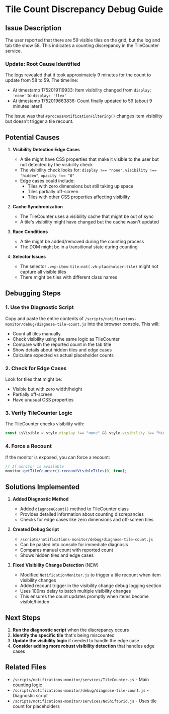 # Tile Count Discrepancy Debug Guide

## Issue Description

The user reported that there are 59 visible tiles on the grid, but the log and tab title show 58. This indicates a counting discrepancy in the TileCounter service.

### Update: Root Cause Identified

The logs revealed that it took approximately 9 minutes for the count to update from 58 to 59. The timeline:

- At timestamp 1752019119933: Item visibility changed from `display: 'none'` to `display: 'flex'`
- At timestamp 1752019663836: Count finally updated to 59 (about 9 minutes later!)

The issue was that `#processNotificationFiltering()` changes item visibility but doesn't trigger a tile recount.

## Potential Causes

1. **Visibility Detection Edge Cases**
    - A tile might have CSS properties that make it visible to the user but not detected by the visibility check
    - The visibility check looks for: `display !== "none"`, `visibility !== "hidden"`, `opacity !== "0"`
    - Edge cases could include:
        - Tiles with zero dimensions but still taking up space
        - Tiles partially off-screen
        - Tiles with other CSS properties affecting visibility

2. **Cache Synchronization**
    - The TileCounter uses a visibility cache that might be out of sync
    - A tile's visibility might have changed but the cache wasn't updated

3. **Race Conditions**
    - A tile might be added/removed during the counting process
    - The DOM might be in a transitional state during counting

4. **Selector Issues**
    - The selector `.vvp-item-tile:not(.vh-placeholder-tile)` might not capture all visible tiles
    - There might be tiles with different class names

## Debugging Steps

### 1. Use the Diagnostic Script

Copy and paste the entire contents of `/scripts/notifications-monitor/debug/diagnose-tile-count.js` into the browser console. This will:

- Count all tiles manually
- Check visibility using the same logic as TileCounter
- Compare with the reported count in the tab title
- Show details about hidden tiles and edge cases
- Calculate expected vs actual placeholder counts

### 2. Check for Edge Cases

Look for tiles that might be:

- Visible but with zero width/height
- Partially off-screen
- Have unusual CSS properties

### 3. Verify TileCounter Logic

The TileCounter checks visibility with:

```javascript
const isVisible = style.display !== "none" && style.visibility !== "hidden" && style.opacity !== "0";
```

### 4. Force a Recount

If the monitor is exposed, you can force a recount:

```javascript
// If monitor is available
monitor.getTileCounter().recountVisibleTiles(0, true);
```

## Solutions Implemented

1. **Added Diagnostic Method**
    - Added `diagnoseCount()` method to TileCounter class
    - Provides detailed information about counting discrepancies
    - Checks for edge cases like zero dimensions and off-screen tiles

2. **Created Debug Script**
    - `/scripts/notifications-monitor/debug/diagnose-tile-count.js`
    - Can be pasted into console for immediate diagnosis
    - Compares manual count with reported count
    - Shows hidden tiles and edge cases

3. **Fixed Visibility Change Detection** (NEW)
    - Modified `NotificationMonitor.js` to trigger a tile recount when item visibility changes
    - Added recount trigger in the visibility change debug logging section
    - Uses 100ms delay to batch multiple visibility changes
    - This ensures the count updates promptly when items become visible/hidden

## Next Steps

1. **Run the diagnostic script** when the discrepancy occurs
2. **Identify the specific tile** that's being miscounted
3. **Update the visibility logic** if needed to handle the edge case
4. **Consider adding more robust visibility detection** that handles edge cases

## Related Files

- `/scripts/notifications-monitor/services/TileCounter.js` - Main counting logic
- `/scripts/notifications-monitor/debug/diagnose-tile-count.js` - Diagnostic script
- `/scripts/notifications-monitor/services/NoShiftGrid.js` - Uses tile count for placeholders
